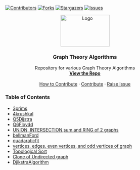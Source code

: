 [![Contributors][contributors-shield]][contributors-url]
[![Forks][forks-shield]][forks-url]
[![Stargazers][stars-shield]][stars-url]
[![Issues][issues-shield]][issues-url]

<p align="center">
  <a href=" https://www.hackerrank.com/domains/tutorials/30-days-of-code">
    <img src="https://adatis.co.uk/wp-content/uploads/Black-n-White.png" alt="Logo" width="155" height="100">
  </a>

  <h3 align="center">Graph Theory Algorithms</h3>

  <p align="center">
    Repository for various Graph Theory Algorithms
    <br />
    <a href="https://gihttps://github.com/D3v3sh5ingh/Graph-Theory-Algorithms/blob/master/CONTRIBUTING..mdthub.com/D3v3sh5ingh/Graph-Theory-Algorithms"><strong>View the Repo</strong></a>
    <br />
    <br />
    <a href="https://github.com/D3v3sh5ingh/Graph-Theory-Algorithms/blob/master/CONTRIBUTING..md/">How to Contribute</a>
    ·
    <a href="https://github.com/D3v3sh5ingh/Graph-Theory-Algorithms/issues">Contribute</a>
    ·
    <a href="https://github.com/D3v3sh5ingh/Graph-Theory-Algorithms/issues">Raise Issue</a>

  </p>
</p>

### Table of Contents
* [3prims](https://github.com/D3v3sh5ingh/Graph-Theory-Algorithms/blob/master/3prims.cpp)
* [4krushkal](https://github.com/D3v3sh5ingh/Graph-Theory-Algorithms/blob/master/4krushkal.cpp)
* [Q5Dijstra](https://github.com/D3v3sh5ingh/Graph-Theory-Algorithms/blob/master/Q5Dijstra.cpp)
* [Q6Floydd](https://github.com/D3v3sh5ingh/Graph-Theory-Algorithms/blob/master/Q6Floydd.cpp)
* [UNION, INTERSECTION,sum and RING of 2 graphs](https://github.com/D3v3sh5ingh/Graph-Theory-Algorithms/blob/master/UNION%2C%20INTERSECTION%2Csum%20and%20RING%20of%202%20graphs.cpp)
* [bellmanFord](https://github.com/D3v3sh5ingh/Graph-Theory-Algorithms/blob/master/bellmanFord.cpp)
* [quadaraticfit](https://github.com/D3v3sh5ingh/Graph-Theory-Algorithms/blob/master/quadaraticfit.m)
* [vertices, edges, even vertices, and odd vertices of graph](https://github.com/D3v3sh5ingh/Graph-Theory-Algorithms/blob/master/vertices%2C%20edges%2C%20even%20vertices%2C%20and%20odd%20vertices%20of%20graph.cpp)
* [Topological Sort](https://github.com/D3v3sh5ingh/Graph-Theory-Algorithms/blob/master/TOPOLOGICAL%20SORT.cpp)
* [Clone of Undirected graph](https://github.com/D3v3sh5ingh/Graph-Theory-Algorithms/blob/master/Clone_an%20_undirected_graph.cpp)
* [DjikstraAlgorithm](https://github.com/D3v3sh5ingh/Graph-Theory-Algorithms/blob/63c18fc9d4a563b3b7209047dd6e27c6d8c8354a/DjikstraAlgorithm.cpp)



[contributors-shield]: https://img.shields.io/github/contributors/D3v3sh5ingh/Graph-Theory-Algorithms?color=lightgree&style=flat-square
[contributors-url]: https://github.com/D3v3sh5ingh/Graph-Theory-Algorithms/graphs/contributors
[forks-shield]: https://img.shields.io/github/forks/D3v3sh5ingh/Graph-Theory-Algorithms?color=blue&style=flat-square
[forks-url]: https://github.com/D3v3sh5ingh/Graph-Theory-Algorithms/network/members
[stars-shield]:   https://img.shields.io/github/stars/D3v3sh5ingh/Graph-Theory-Algorithms?color=red&style=flat-square
[stars-url]: https://github.com/D3v3sh5ingh/Graph-Theory-Algorithms/stargazers
[issues-shield]:  https://img.shields.io/github/issues/D3v3sh5ingh/Graph-Theory-Algorithms?color=yellow&style=flat-square
[issues-url]: https://github.com/D3v3sh5ingh/Graph-Theory-Algorithms/issues
